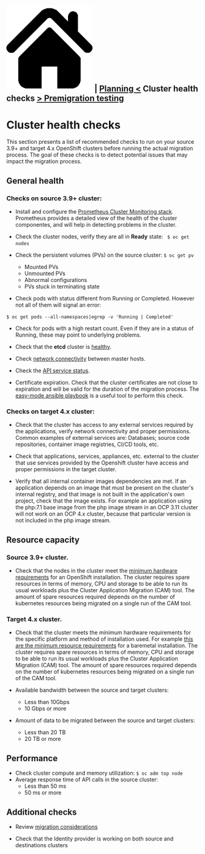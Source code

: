 [![Home](https://github.com/redhat-cop/openshift-migration-best-practices/raw/master/images/home.png)](./README.md) | [Planning <](./planning.md) Cluster health checks  [> Premigration testing](./premigration-testing.md)
---
# Cluster health checks
This section presents a list of recommended checks to run on your source 3.9+ and target 4.x OpenShift clusters before running the actual migration process.  The goal of these checks is to detect potential issues that may impact the migration process. 

## General health

### Checks on source 3.9+ cluster:

* Install and configure the [Prometheus Cluster Monitoring stack](https://docs.openshift.com/container-platform/3.11/install_config/prometheus_cluster_monitoring.html).  Prometheus provides a detailed view of the health of the cluster componentes, and will help in detecting problems in the cluster.

* Check the cluster nodes, verify they are all in **Ready** state: ` $ oc get nodes`

* Check the persistent volumes (PVs) on the source cluster: `$ oc get pv`
  * Mounted PVs
  * Unmounted PVs
  * Abnormal configurations
  * PVs stuck in terminating state

* Check pods with status different from Running or Completed.  However not all of them will signal an error:
```
$ oc get pods --all-namespaces|egrep -v 'Running | Completed'
```

* Check for pods with a high restart count.  Even if they are in a status of Running, these may point to underlying problems.

* Check that the **etcd** cluster is [healthy](https://access.redhat.com/articles/3093761).

* Check [network connectivity](https://docs.openshift.com/container-platform/3.11/day_two_guide/environment_health_checks.html#connectivity-on-master-hosts) between master hosts.

* Check the [API service status](https://docs.openshift.com/container-platform/3.11/day_two_guide/environment_health_checks.html#day-two-guide-api-service-status).

* Certificate expiration.  Check that the cluster certificates are not close to expiration and will be valid for the duration of the migration process. The [easy-mode ansible playbook](https://docs.openshift.com/container-platform/3.11/install_config/redeploying_certificates.html#install-config-cert-expiry) is a useful tool to perform this check.

### Checks on target 4.x cluster:

* Check that the cluster has access to any external services required by the applications, verify network connectivity and proper permissions.  Common examples of external services are: Databases; source code repositories, container image registries, CI/CD tools, etc.  

* Check that applications, services, appliances, etc. external to the cluster that use services provided by the Openshift cluster have access and proper permissions in the target cluster.

* Verify that all internal container images dependencies are met.
If an application depends on an image that must be present on the cluster's internal registry, and that image is not built in the application's own project, check that the image exists.  For example an application using the php:7.1 base image from the php image stream in an OCP 3.11 cluster will not work on an OCP 4.x cluster, because that particular version is not included in the php image stream.

## Resource capacity

### Source 3.9+ cluster. 

* Check that the nodes in the cluster meet the [minimum hardware requirements](https://docs.openshift.com/container-platform/3.11/install/prerequisites.html#hardware) for an OpenShift installation.  The cluster requires spare resources in terms of memory, CPU and storage to be able to run its usual workloads plus the Cluster Application Migration (CAM) tool.  The amount of spare resources required depends on the number of kubernetes resources being migrated on a single run of the CAM tool.

### Target 4.x cluster.

* Check that the cluster meets the minimum hardware requirements for the specific platform and method of installation used.  For example [this are the minimum resource requirements](https://docs.openshift.com/container-platform/4.5/installing/installing_bare_metal/installing-bare-metal.html#minimum-resource-requirements_installing-bare-metal) for a baremetal installation. The cluster requires spare resources in terms of memory, CPU and storage to be able to run its usual workloads plus the Cluster Application Migration (CAM) tool.  The amount of spare resources required depends on the number of kubernetes resources being migrated on a single run of the CAM tool.

* Available bandwidth between the source and target clusters:
  * Less than 10Gbps
  * 10 Gbps or more

* Amount of data to be migrated between the source and target clusters:
  * Less than 20 TB
  * 20 TB or more

## Performance

* Check cluster compute and memory utilization: `$ oc adm top node`
* Average response time of API calls in the source cluster:
  * Less than 50 ms
  * 50 ms or more

## Additional checks

* Review [migration considerations](https://access.redhat.com/documentation/en-us/openshift_container_platform/4.5/html-single/migration/index#migration-considerations)

* Check that the Identity provider is working on both source and destinations clusters




